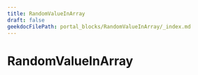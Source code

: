```yaml
---
title: RandomValueInArray
draft: false
geekdocFilePath: portal_blocks/RandomValueInArray/_index.md
---
```

# RandomValueInArray